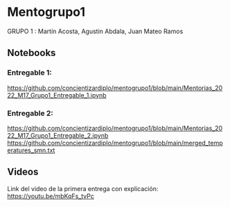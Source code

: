 # Mentogrupo1
GRUPO 1 :
Martín Acosta,
Agustin Abdala, 
Juan Mateo Ramos

## Notebooks
### Entregable 1:
https://github.com/concientizardiplo/mentogrupo1/blob/main/Mentorias_2022_M17_Grupo1_Entregable_1.ipynb
### Entregable 2:
https://github.com/concientizardiplo/mentogrupo1/blob/main/Mentorias_2022_M17_Grupo1_Entregable_2.ipynb
https://github.com/concientizardiplo/mentogrupo1/blob/main/merged_temperatures_smn.txt

## Videos
Link del video de la primera entrega con explicación: https://youtu.be/mbKqFs_tvPc
